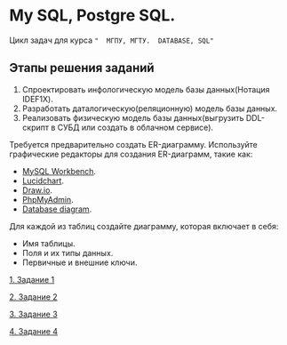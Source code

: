 # My SQL, Postgre SQL.

Цикл задач для курса `"  МГПУ, МГТУ.  DATABASE, SQL"`
## Этапы решения заданий
 1. Спроектировать инфологическую модель базы данных(Нотация IDEF1X).
 2. Разработать даталогическую(реляционную) модель базы данных.
 3. Реализовать физическую модель базы данных(выгрузить DDL-скрипт в СУБД или создать в облачном сервисе).
    
Требуется предварительно создать ER-диаграмму. Используйте графические редакторы для создания ER-диаграмм, такие как:
- [MySQL Workbench](https://www.mysql.com/products/workbench/).
- [Lucidchart](https://www.lucidchart.com/pages/?).
- [Draw.io](https://www.drawio.com/).
- [PhpMyAdmin](http://95.131.149.21:8080/phpmyadmin/).
- [Database diagram](https://databasediagram.com/app).

Для каждой из таблиц создайте диаграмму, которая включает в себя:
- Имя таблицы.
- Поля и их типы данных.
- Первичные и внешние ключи. 

[1. Задание 1](TASKS/Task1.md)

[2. Задание 2](TASKS/Task2.md)

[3. Задание 3](TASKS/Task3.md)

[4. Задание 4](TASKS/Task4.md)
